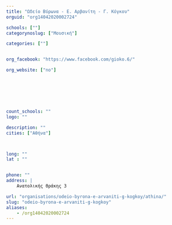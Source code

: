 ```yaml
---
title: "Ωδείο Βύρωνα - Ε. Αρβανίτη - Γ. Κόγκου"
orguid: "org14042020002724"

schools: [""]
categorynoslug: ["Μουσική"]

categories: [""]


org_facebook: "https://www.facebook.com/gioko.6/"

org_website: ["no"]







count_schools: ""
logo: ""

description: ""
cities: ["Αθήνα"]



long: ""
lat : ""


phone: ""
address: |
    Ανατολικής Θράκης 3

url: "organisations/odeio-byrona-e-arvaniti-g-kogkoy/athina/"
slug: "odeio-byrona-e-arvaniti-g-kogkoy"
aliases:
    - /org14042020002724
---
```



